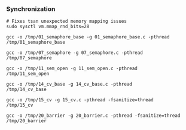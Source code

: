 ### Synchronization

```shell
# Fixes tsan unexpected memory mapping issues
sudo sysctl vm.mmap_rnd_bits=28 
```

```shell
gcc -o /tmp/01_semaphore_base -g 01_semaphore_base.c -pthread
/tmp/01_semaphore_base
```

```shell
gcc -o /tmp/07_semaphore -g 07_semaphore.c -pthread
/tmp/07_semaphore
```

```shell
gcc -o /tmp/11_sem_open -g 11_sem_open.c -pthread
/tmp/11_sem_open
```

```shell
gcc -o /tmp/14_cv_base -g 14_cv_base.c -pthread
/tmp/14_cv_base
```

```shell
gcc -o /tmp/15_cv -g 15_cv.c -pthread -fsanitize=thread
/tmp/15_cv
```

```shell
gcc -o /tmp/20_barrier -g 20_barrier.c -pthread -fsanitize=thread
/tmp/20_barrier
```
